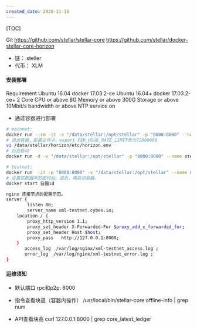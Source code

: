 ```yaml
---
created_date: 2020-11-16
---
```


[TOC]

Git
https://github.com/stellar/stellar-core
https://github.com/stellar/docker-stellar-core-horizon
- 链： steller
- 代币： XLM

#### 安装部署
Requirement
    Ubuntu 16.04
    docker 17.03.2-ce
    Ubuntu 16.04+
    docker 17.03.2-ce+
    2 Core CPU or above
    8G Memory or above
    300G Storage or above
    10Mbit/s bandwidth or above
    NTP service on

- 通过容器进行部署
```bash
# mainnet:
docker run --rm -it -v "/data/stellar:/opt/stellar" -p "8000:8000" --name stellar stellar/quickstart --pubnet
# 退出容器，配置文件中，export PER_HOUR_RATE_LIMIT改为72000000
vi /data/stellar/horizon/etc/horizon.env
# 后台启动
docker run -d -v "/data/stellar:/opt/stellar" -p "8000:8000" --name stellar stellar/quickstart --pubnet

# testnet:
docker run  -it -p "8000:8000" -v "/data/stellar:/opt/stellar" --name stellar stellar/quickstart --testnet
# 设置完数据库的密码后，退出，再启动容器。
docker start 容器id
```
```bash
nginx 连接节点的配置示范。
server {
        listen 80;
        server_name xml-testnet.cybex.io;
    location / {
        proxy_http_version 1.1;
        proxy_set_header X-Forwarded-For $proxy_add_x_forwarded_for;
        proxy_set_header Host $host;
        proxy_pass   http://127.0.0.1:8000;
    }
       access_log  /var/log/nginx/xml-testnet_access.log ;
       error_log  /var/log/nginx/xml-testnet_error.log ;
}
```
#### 运维须知
- 默认端口
    rpc和p2p: 8000

- 指令查看块高（容器内操作）
    /usr/local/bin/stellar-core offline-info | grep num

- API查看块高
    curl 127.0.0.1:8000 | grep core_latest_ledger